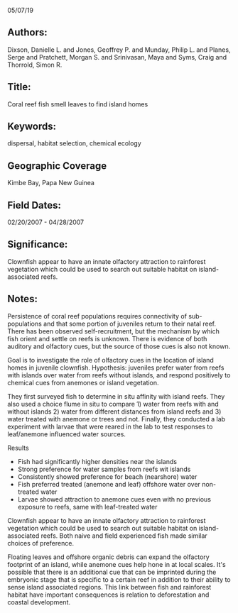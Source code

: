 05/07/19
## Authors:
Dixson, Danielle L. and Jones, Geoffrey P. and Munday, Philip L. and Planes, Serge and Pratchett, Morgan S. and Srinivasan, Maya and Syms, Craig and Thorrold, Simon R.
## Title:
Coral reef fish smell leaves to find island homes
## Keywords:
dispersal, habitat selection, chemical ecology
## Geographic Coverage
Kimbe Bay, Papa New Guinea
## Field Dates:
02/20/2007 - 04/28/2007
## Significance:
Clownfish appear to have an innate olfactory attraction to rainforest vegetation which could be used to search out suitable habitat on island-associated reefs.

## Notes:
Persistence of coral reef populations requires connectivity of sub-populations and that some portion of juveniles return to their natal reef.  There has been observed self-recruitment, but the mechanism by which fish orient and settle on reefs is unknown.  There is evidence of both auditory and olfactory cues, but the source of those cues is also not known.

Goal is to investigate the role of olfactory cues in the location of island homes in juvenile clownfish.  Hypothesis: juveniles prefer water from reefs with islands over water from reefs without islands, and respond positively to chemical cues from anemones or island vegetation.

They first surveyed fish to determine in situ affinity with island reefs.  They also used a choice flume in situ to compare 1) water from reefs with and without islands 2) water from different distances from island reefs and 3) water treated with anemone or trees and not.  Finally, they conducted a lab experiment with larvae that were reared in the lab to test responses to leaf/anemone influenced water sources.

Results
- Fish had significantly higher densities near the islands
- Strong preference for water samples from reefs wit islands
- Consistently showed preference for beach (nearshore) water
- Fish preferred treated (anemone and leaf) offshore water over non-treated water
- Larvae showed attraction to anemone cues even with no previous exposure to reefs, same with leaf-treated water

Clownfish appear to have an innate olfactory attraction to rainforest vegetation which could be used to search out suitable habitat on island-associated reefs.  Both naive and field experienced fish made similar choices of preference.

Floating leaves and offshore organic debris can expand the olfactory footprint of an island, while anemone cues help hone in at local scales.  It's possible that there is an additional cue that can be imprinted during the embryonic stage that is specific to a certain reef in addition to their ability to sense island associated regions.  This link between fish and rainforest habitat have important consequences is relation to deforestation and coastal development.
